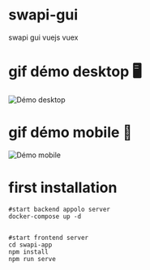 # swapi-gui
swapi gui vuejs vuex


# gif démo desktop 🖥️
![Démo desktop](https://evifere.github.io/swapi-gui/desktop_demo.gif)


# gif démo mobile 📱
![Démo mobile](https://evifere.github.io/swapi-gui/mobile_demo.gif)


# first installation


```shell
#start backend appolo server
docker-compose up -d


#start frontend server
cd swapi-app
npm install
npm run serve

```